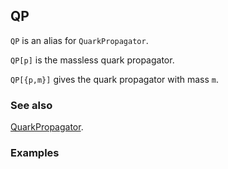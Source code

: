 ## QP

`QP` is an alias for `QuarkPropagator`.

`QP[p]` is the massless quark propagator.

`QP[{p,m}]` gives the  quark propagator with mass `m`.

### See also

[QuarkPropagator](QuarkPropagator).

### Examples